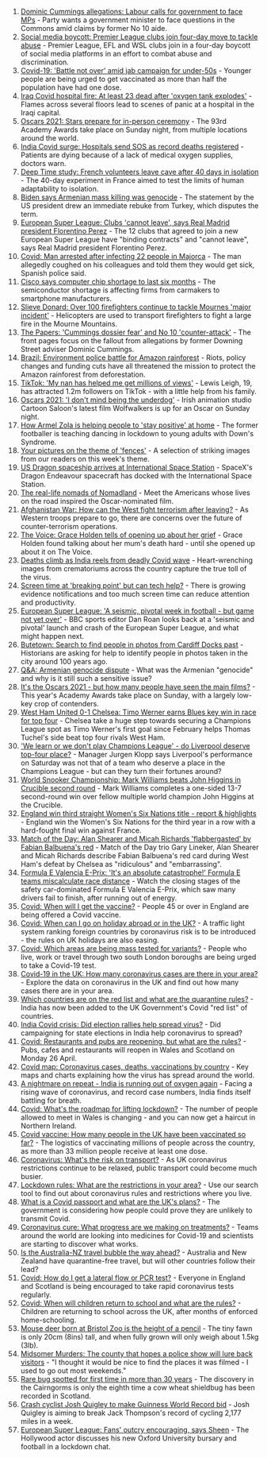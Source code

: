 1. [Dominic Cummings allegations: Labour calls for government to face MPs](https://www.bbc.co.uk/news/uk-politics-56876153) - Party wants a government minister to face questions in the Commons amid claims by former No 10 aide.
2. [Social media boycott: Premier League clubs join four-day move to tackle abuse](https://www.bbc.co.uk/sport/football/56872469) - Premier League, EFL and WSL clubs join in a four-day boycott of social media platforms in an effort to combat abuse and discrimination.
3. [Covid-19: 'Battle not over' amid jab campaign for under-50s](https://www.bbc.co.uk/news/uk-56873026) - Younger people are being urged to get vaccinated as more than half the population have had one dose.
4. [Iraq Covid hospital fire: At least 23 dead after 'oxygen tank explodes'](https://www.bbc.co.uk/news/world-middle-east-56875804) - Flames across several floors lead to scenes of panic at a hospital in the Iraqi capital.
5. [Oscars 2021: Stars prepare for in-person ceremony](https://www.bbc.co.uk/news/entertainment-arts-56807445) - The 93rd Academy Awards take place on Sunday night, from multiple locations around the world.
6. [India Covid surge: Hospitals send SOS as record deaths registered](https://www.bbc.co.uk/news/world-asia-56870410) - Patients are dying because of a lack of medical oxygen supplies, doctors warn.
7. [Deep Time study: French volunteers leave cave after 40 days in isolation](https://www.bbc.co.uk/news/world-europe-56875801) - The 40-day experiment in France aimed to test the limits of human adaptability to isolation.
8. [Biden says Armenian mass killing was genocide](https://www.bbc.co.uk/news/world-us-canada-56874811) - The statement by the US president drew an immediate rebuke from Turkey, which disputes the term.
9. [European Super League: Clubs 'cannot leave', says Real Madrid president Florentino Perez](https://www.bbc.co.uk/sport/football/56873448) - The 12 clubs that agreed to join a new European Super League have "binding contracts" and "cannot leave", says Real Madrid president Florentino Perez.
10. [Covid: Man arrested after infecting 22 people in Majorca](https://www.bbc.co.uk/news/world-europe-56874018) - The man allegedly coughed on his colleagues and told them they would get sick, Spanish police said.
11. [Cisco says computer chip shortage to last six months](https://www.bbc.co.uk/news/technology-56847518) - The semiconductor shortage is affecting firms from carmakers to smartphone manufacturers.
12. [Slieve Donard: Over 100 firefighters continue to tackle Mournes 'major incident'](https://www.bbc.co.uk/news/uk-northern-ireland-56870380) - Helicopters are used to transport firefighters to fight a large fire in the Mourne Mountains.
13. [The Papers: 'Cummings dossier fear' and No 10 'counter-attack'](https://www.bbc.co.uk/news/blogs-the-papers-56875711) - The front pages focus on the fallout from allegations by former Downing Street adviser Dominic Cummings.
14. [Brazil: Environment police battle for Amazon rainforest](https://www.bbc.co.uk/news/science-environment-56847298) - Riots, policy changes and funding cuts have all threatened the mission to protect the Amazon rainforest from deforestation.
15. [TikTok: 'My nan has helped me get millions of views'](https://www.bbc.co.uk/news/uk-wales-56858219) - Lewis Leigh, 19, has attracted 1.2m followers on TikTok - with a little help from his family.
16. [Oscars 2021: 'I don't mind being the underdog'](https://www.bbc.co.uk/news/world-europe-56861890) - Irish animation studio Cartoon Saloon's latest film Wolfwalkers is up for an Oscar on Sunday night.
17. [How Armel Zola is helping people to 'stay positive' at home](https://www.bbc.co.uk/news/uk-56866032) - The former footballer is teaching dancing in lockdown to young adults with Down's Syndrome.
18. [Your pictures on the theme of 'fences'](https://www.bbc.co.uk/news/in-pictures-56861118) - A selection of striking images from our readers on this week's theme.
19. [US Dragon spaceship arrives at International Space Station](https://www.bbc.co.uk/news/science-environment-56871765) - SpaceX's Dragon Endeavour spacecraft has docked with the International Space Station.
20. [The real-life nomads of Nomadland](https://www.bbc.co.uk/news/world-us-canada-56859334) - Meet the Americans whose lives on the road inspired the Oscar-nominated film.
21. [Afghanistan War: How can the West fight terrorism after leaving?](https://www.bbc.co.uk/news/world-asia-56860781) - As Western troops prepare to go, there are concerns over the future of counter-terrorism operations.
22. [The Voice: Grace Holden tells of opening up about her grief](https://www.bbc.co.uk/news/uk-england-essex-56608101) - Grace Holden found talking about her mum's death hard - until she opened up about it on The Voice.
23. [Deaths climb as India reels from deadly Covid wave](https://www.bbc.co.uk/news/world-asia-india-56855712) - Heart-wrenching images from crematoriums across the country capture the true toll of the virus.
24. [Screen time at 'breaking point' but can tech help?](https://www.bbc.co.uk/news/technology-56838118) - There is growing evidence notifications and too much screen time can reduce attention and productivity.
25. [European Super League: 'A seismic, pivotal week in football - but game not yet over'](https://www.bbc.co.uk/sport/football/56875792) - BBC sports editor Dan Roan looks back at a 'seismic and pivotal' launch and crash of the European Super League, and what might happen next.
26. [Butetown: Search to find people in photos from Cardiff Docks past](https://www.bbc.co.uk/news/uk-wales-56843429) - Historians are asking for help to identify people in photos taken in the city around 100 years ago.
27. [Q&A: Armenian genocide dispute](https://www.bbc.co.uk/news/world-europe-16352745) - What was the Armenian "genocide" and why is it still such a sensitive issue?
28. [It's the Oscars 2021 - but how many people have seen the main films?](https://www.bbc.co.uk/news/entertainment-arts-56766212) - This year's Academy Awards take place on Sunday, with a largely low-key crop of contenders.
29. [West Ham United 0-1 Chelsea: Timo Werner earns Blues key win in race for top four](https://www.bbc.co.uk/sport/football/56782077) - Chelsea take a huge step towards securing a Champions League spot as Timo Werner's first goal since February helps Thomas Tuchel's side beat top four rivals West Ham.
30. ['We learn or we don't play Champions League' - do Liverpool deserve top-four place?](https://www.bbc.co.uk/sport/football/56873566) - Manager Jurgen Klopp says Liverpool's performance on Saturday was not that of a team who deserve a place in the Champions League - but can they turn their fortunes around?
31. [World Snooker Championship: Mark Williams beats John Higgins in Crucible second round](https://www.bbc.co.uk/sport/snooker/56874904) - Mark Williams completes a one-sided 13-7 second-round win over fellow multiple world champion John Higgins at the Crucible.
32. [England win third straight Women's Six Nations title - report & highlights](https://www.bbc.co.uk/sport/rugby-union/56871392) - England win the Women's Six Nations for the third year in a row with a hard-fought final win against France.
33. [Match of the Day: Alan Shearer and Micah Richards 'flabbergasted' by Fabian Balbuena's red](https://www.bbc.co.uk/sport/av/football/56875984) - Match of the Day trio Gary Lineker, Alan Shearer and Micah Richards describe Fabian Balbuena's red card during West Ham's defeat by Chelsea as "ridiculous" and "embarrassing".
34. [Formula E Valencia E-Prix: 'It's an absolute catastrophe!' Formula E teams miscalculate race distance](https://www.bbc.co.uk/sport/av/motorsport/56874157) - Watch the closing stages of the safety car-dominated Formula E Valencia E-Prix, which saw many drivers fail to finish, after running out of energy.
35. [Covid: When will I get the vaccine?](https://www.bbc.co.uk/news/health-55045639) - People 45 or over in England are being offered a Covid vaccine.
36. [Covid: When can I go on holiday abroad or in the UK?](https://www.bbc.co.uk/news/explainers-52646738) - A traffic light system ranking foreign countries by coronavirus risk is to be introduced - the rules on UK holidays are also easing.
37. [Covid: Which areas are being mass tested for variants?](https://www.bbc.co.uk/news/explainers-54872039) - People who live, work or travel through two south London boroughs are being urged to take a Covid-19 test.
38. [Covid-19 in the UK: How many coronavirus cases are there in your area?](https://www.bbc.co.uk/news/uk-51768274) - Explore the data on coronavirus in the UK and find out how many cases there are in your area.
39. [Which countries are on the red list and what are the quarantine rules?](https://www.bbc.co.uk/news/explainers-52544307) - India has now been added to the UK Government's Covid "red list" of countries.
40. [India Covid crisis: Did election rallies help spread virus?](https://www.bbc.co.uk/news/56858980) - Did campaigning for state elections in India help coronavirus to spread?
41. [Covid: Restaurants and pubs are reopening, but what are the rules?](https://www.bbc.co.uk/news/business-52977388) - Pubs, cafes and restaurants will reopen in Wales and Scotland on Monday 26 April.
42. [Covid map: Coronavirus cases, deaths, vaccinations by country](https://www.bbc.co.uk/news/world-51235105) - Key maps and charts explaining how the virus has spread around the world.
43. [A nightmare on repeat - India is running out of oxygen again](https://www.bbc.co.uk/news/uk-56841381) - Facing a rising wave of coronavirus, and record case numbers, India finds itself battling for breath.
44. [Covid: What's the roadmap for lifting lockdown?](https://www.bbc.co.uk/news/explainers-52530518) - The number of people allowed to meet in Wales is changing - and you can now get a haircut in Northern Ireland.
45. [Covid vaccine: How many people in the UK have been vaccinated so far?](https://www.bbc.co.uk/news/health-55274833) - The logistics of vaccinating millions of people across the country, as more than 33 million people receive at least one dose.
46. [Coronavirus: What's the risk on transport?](https://www.bbc.co.uk/news/health-51736185) - As UK coronavirus restrictions continue to be relaxed, public transport could become much busier.
47. [Lockdown rules: What are the restrictions in your area?](https://www.bbc.co.uk/news/uk-54373904) - Use our search tool to find out about coronavirus rules and restrictions where you live.
48. [What is a Covid passport and what are the UK's plans?](https://www.bbc.co.uk/news/explainers-55718553) - The government is considering how people could prove they are unlikely to transmit Covid.
49. [Coronavirus cure: What progress are we making on treatments?](https://www.bbc.co.uk/news/health-52354520) - Teams around the world are looking into medicines for Covid-19 and scientists are starting to discover what works.
50. [Is the Australia-NZ travel bubble the way ahead?](https://www.bbc.co.uk/news/business-56796943) - Australia and New Zealand have quarantine-free travel, but will other countries follow their lead?
51. [Covid: How do I get a lateral flow or PCR test?](https://www.bbc.co.uk/news/health-51943612) - Everyone in England and Scotland is being encouraged to take rapid coronavirus tests regularly.
52. [Covid: When will children return to school and what are the rules?](https://www.bbc.co.uk/news/education-51643556) - Children are returning to school across the UK, after months of enforced home-schooling.
53. [Mouse deer born at Bristol Zoo is the height of a pencil](https://www.bbc.co.uk/news/uk-england-bristol-56841632) - The tiny fawn is only 20cm (8ins) tall, and when fully grown will only weigh about 1.5kg (3lb).
54. [Midsomer Murders: The county that hopes a police show will lure back visitors](https://www.bbc.co.uk/news/uk-england-beds-bucks-herts-56195950) - "I thought it would be nice to find the places it was filmed - I used to go out most weekends."
55. [Rare bug spotted for first time in more than 30 years](https://www.bbc.co.uk/news/uk-scotland-highlands-islands-56814446) - The discovery in the Cairngorms is only the eighth time a cow wheat shieldbug has been recorded in Scotland.
56. [Crash cyclist Josh Quigley to make Guinness World Record bid](https://www.bbc.co.uk/news/uk-scotland-56802796) - Josh Quigley is aiming to break Jack Thompson's record of cycling 2,177 miles in a week.
57. [European Super League: Fans' outcry encouraging, says Sheen](https://www.bbc.co.uk/news/uk-wales-56819751) - The Hollywood actor discusses his new Oxford University bursary and football in a lockdown chat.
